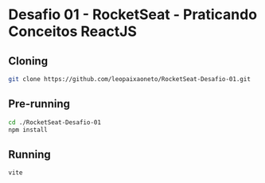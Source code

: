 # Desafio 01 - RocketSeat - Praticando Conceitos ReactJS

## Cloning

```sh
git clone https://github.com/leopaixaoneto/RocketSeat-Desafio-01.git
```

## Pre-running

```sh
cd ./RocketSeat-Desafio-01
npm install
```

## Running

```sh
vite
```
